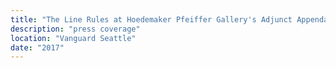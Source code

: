 ```yaml
---
title: "The Line Rules at Hoedemaker Pfeiffer Gallery's Adjunct Appendages"
description: "press coverage"
location: "Vanguard Seattle"
date: "2017"
---
```

